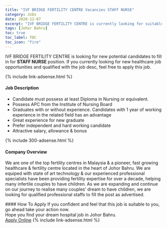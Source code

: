```yaml
---
title: "IVF BRIDGE FERTILITY CENTRE Vacancies STAFF NURSE" 
category: Jobs 
date: 2020-12-07 
excerpt: "IVF BRIDGE FERTILITY CENTRE is currently looking for suitable person to fill in the STAFF NURSE which positioned at Johor Bahru" 
tags: [Johor Bahru] 
toc: true 
toc_label: TOC 
toc_icon: "fire" 
--- 
```


<p>IVF BRIDGE FERTILITY CENTRE is looking for new potential candidates to fill in for <b>STAFF NURSE</b> position. If you currently looking for new healthcare job opportunities and qualified with the job desc, feel free to apply this job.
</p>{% include link-adsense.html %} 
<div><div><div><h4>Job Description</h4></div></div><div><div><span><div><ul><li>Candidate must possess at least Diploma in Nursing or equivalent.</li><li>Possess APC from the Institute of Nursing Board</li><li>Graduates with or without experience.&#160;Candidates with 1 year of working experience in the related field has an advantage</li><li>Great experience for new graduate</li><li>Prefer independent and hard working candidate</li><li>Attractive salary, allowance &amp; bonus</li></ul></div></span></div></div></div> 
{% include 300-adsense.html %} 
<div><div><div><h4>Company Overview</h4></div></div><div><div><span><div><p>We are one of the top fertility centres in Malaysia &amp; a pioneer, fast growing healthcare &amp; fertility centre located in the heart of Johor Bahru. We are equiped with state of art technology &amp; our experienced professional specialists have been providing fertility expertise for over a decade, helping many infertile couples to have children. As we are expanding and continue on our journey to realise many couples' dream to have children, we are looking for qualified professional staffs to fill the post as advertised.</p></div></span></div></div></div> 
#### How To Apply 
If you confident and feel that this job is suitable to you, go ahead take your action now. <br/> 
Hope you find your dream hospital job in Johor Bahru. <br/> 
<a href="https://www.jobstreet.com.my/en/job/staff-nurse-4437881?jobId=jobstreet-my-job-4437881&sectionRank=30&token=0~e38cf6fe-aed3-40de-8fbd-cff2f0b2d77b&fr=SRP%20View%20In%20New%20Ta" class="btn btn--warning" target="_blank" rel="nofollow noopenner">Apply Online</a> 
{% include link-adsense.html %} 